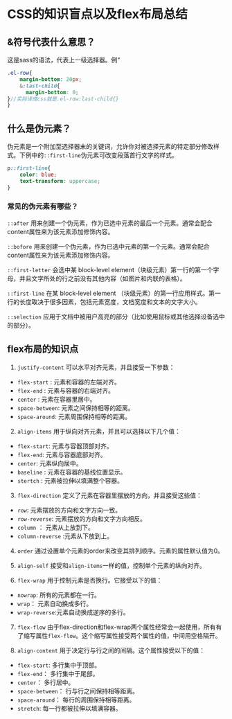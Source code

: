 # CSS的知识盲点以及flex布局总结

## &符号代表什么意思？
这是sass的语法，代表上一级选择器。例“
```scss
.el-row{
    margin-bottom: 20px;
    &:last-child{
      margin-bottom: 0;
}//实际译成css就是.el-row:last-child{}
}
```

## 什么是伪元素？

伪元素是一个附加至选择器末的关键词，允许你对被选择元素的特定部分修改样式。下例中的`::first-line`伪元素可改变段落首行文字的样式。

```css
p::first-line{
    color: blue;
    text-transform: uppercase;
}
```

### 常见的伪元素有哪些？
`::after` 用来创建一个伪元素，作为已选中元素的最后一个元素。通常会配合content属性来为该元素添加修饰内容。

`::bofore` 用来创建一个伪元素，作为已选中元素的第一个元素。通常会配合content属性来为该元素添加修饰内容。

`::first-letter` 会选中某 block-level element（块级元素）第一行的第一个字母，并且文字所处的行之前没有其他内容（如图片和内联的表格）。

`::first-line` 在某 block-level element （块级元素）的第一行应用样式。第一行的长度取决于很多因素，包括元素宽度，文档宽度和文本的文字大小。

`::selection` 应用于文档中被用户高亮的部分（比如使用鼠标或其他选择设备选中的部分）。

## flex布局的知识点

1. `justify-content` 可以水平对齐元素，并且接受一下参数：

* `flex-start` : 元素和容器的左端对齐。
* `flex-end` : 元素与容器的右端对齐。
* `center` : 元素在容器里居中。
* `space-between`: 元素之间保持相等的距离。
* `space-around`: 元素周围保持相等的距离。

2. `align-items` 用于纵向对齐元素，并且可以选择以下几个值：
* `flex-start`: 元素与容器顶部对齐。
* `flex-end`: 元素与容器底部对齐。
* `center`: 元素纵向居中。
* `baseline` : 元素在容器的基线位置显示。
* `stertch` : 元素被拉伸以填满整个容器。

3. `flex-direction` 定义了元素在容器里摆放的方向，并且接受这些值：
* `row`: 元素摆放的方向和文字方向一致。
* `row-reverse`: 元素摆放的方向和文字方向相反。
* `column` ： 元素从上放到下。
* `column-reverse` :元素从下放到上。

4. `order` 通过设置单个元素的order来改变其排列顺序。元素的属性默认值为0。

5. `align-self`  接受和`align-items`一样的值，控制单个元素的纵向对齐。

6. `flex-wrap` 用于控制元素是否换行。它接受以下的值：
* `nowrap`: 所有的元素都在一行。
* `wrap`： 元素自动换成多行。
* `wrap-reverse`:元素自动换成逆序的多行。

7. `flex-flow` 由于flex-direction和flex-wrap两个属性经常会一起使用，所有有了缩写属性`flex-flow`。这个缩写属性接受两个属性的值，中间用空格隔开。

8. `align-content` 用于决定行与行之间的间隔。这个属性接受以下的值：
* `flex-start`: 多行集中于顶部。
* `flex-end`： 多行集中于尾部。
* `center`： 多行居中。
* `space-between`： 行与行之间保持相等距离。
* `space-around`： 每行的周围保持相等距离。
* `stretch`: 每一行都被拉伸以填满容器。